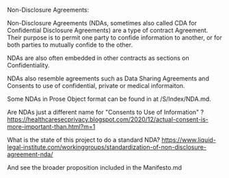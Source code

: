 Non-Disclosure Agreements:

Non-Disclosure Agreements (NDAs, sometimes also called CDA for Confidential Disclosure Agreements) are a type of contract Agreement.  Their purpose is to permit one party to confide information to another, or for both parties to mutually confide to the other.  

NDAs are also often embedded in other contracts as sections on Confidentiality.  

NDAs also resemble agreements such as Data Sharing Agreements and Consents to use of confidential, private or medical informaiton.

Some NDAs in Prose Object format can be found in at /S/Index/NDA.md.

Are NDAs just a different name for "Consents to Use of Information" ? https://healthcaresecprivacy.blogspot.com/2020/12/actual-consent-is-more-important-than.html?m=1

What is the state of this project to do a standard NDA?
https://www.liquid-legal-institute.com/workinggroups/standardization-of-non-disclosure-agreement-nda/

And see the broader proposition included in the Manifesto.md